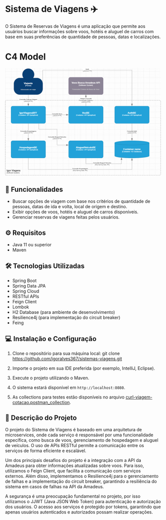 # Sistema de Viagens ✈️

O Sistema de Reservas de Viagens é uma aplicação que permite aos usuários buscar informações sobre voos, hotéis e aluguel de carros com base em suas preferências de quantidade de pessoas, datas e localizações.

# C4 Model
![C4 Model](https://github.com/igoralves367/sistemas-viagens/blob/4d1596db440b118a110e3c6ddfd7aa77317fc89a/src/main/resources/doc/Igor-Viagens-C4Model.png?raw=true)

## 🚀 Funcionalidades

- Buscar opções de viagem com base nos critérios de quantidade de pessoas, datas de ida e volta, local de origem e destino.
- Exibir opções de voos, hotéis e aluguel de carros disponíveis.
- Gerenciar reservas de viagens feitas pelos usuários.

## ⚙️ Requisitos

- Java 11 ou superior
- Maven

## 🛠️ Tecnologias Utilizadas

- Spring Boot
- Spring Data JPA
- Spring Cloud
- RESTful APIs
- Feign Client
- Lombok
- H2 Database (para ambiente de desenvolvimento)
- Resilience4j (para implementação do circuit breaker)
- Feing

## 💻 Instalação e Configuração

1. Clone o repositório para sua máquina local:
   git clone https://github.com/igoralves367/sistemas-viagens.git


2. Importe o projeto em sua IDE preferida (por exemplo, IntelliJ, Eclipse).

3. Execute o projeto utilizando o Maven.

4. O sistema estará disponível em `http://localhost:8080`.

5. As collections para testes estão disponíveis no arquivo [curl-viagem-cotacao.postman_collection](https://github.com/igoralves367/sistemas-viagens/blob/feature/reservas-viagens/src/main/resources/doc/curl-viagem-cotacao.postman_collection).

## 📝 Descrição do Projeto

O projeto do Sistema de Viagens é baseado em uma arquitetura de microservices, onde cada serviço é responsável por uma funcionalidade específica, como busca de voos, gerenciamento de hospedagem e aluguel de veículos. O uso de APIs RESTful permite a comunicação entre os serviços de forma eficiente e escalável.

Um dos principais desafios do projeto é a integração com a API da Amadeus para obter informações atualizadas sobre voos. Para isso, utilizamos o Feign Client, que facilita a comunicação com serviços externos. Além disso, implementamos o Resilience4j para o gerenciamento de falhas e a implementação do circuit breaker, garantindo a resiliência do sistema em casos de falhas na API da Amadeus.

A segurança é uma preocupação fundamental no projeto, por isso utilizamos o JJWT (Java JSON Web Token) para autenticação e autorização dos usuários. O acesso aos serviços é protegido por tokens, garantindo que apenas usuários autenticados e autorizados possam realizar operações.



   

